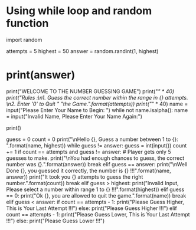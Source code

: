 # Using while loop and random function
import random

attempts = 5
highest = 50
answer = random.randint(1, highest)
# print(answer)

print("WELCOME TO THE NUMBER GUESSING GAME")
print("*" * 40)
print("Rules :\n1. Guess the correct number within the range in {} attempts. \n2. Enter '0' to Quit "
      "the Game.".format(attempts))
print("*" * 40)
name = input("Please Enter Your Name to Begin: ")
while not name.isalpha():
    name = input("Invalid Name, Please Enter Your Name Again:")

print()

guess = 0
count = 0
print("\nHello {}, Guess a number between 1 to {}: ".format(name, highest))
while guess != answer:
    guess = int(input())
    count += 1
    if count == attempts and guess != answer:  # Player gets only 5 guesses to make.
        print("\nYou had enough chances to guess, the correct number was {}.".format(answer))
        break
    elif guess == answer:
        print("\nWell Done {}, you guessed it correctly, the number is {} !!!".format(name, answer))
        print("It took you {} attempts to guess the right number.".format(count))
        break
    elif guess > highest:
        print("Invalid Input, Please select a number within range 1 to {} !!!".format(highest))
    elif guess == 0:
        print("Ok {}, you are allowed to quit the game.".format(name))
        break
    elif guess < answer:
        if count == attempts - 1:
            print("Please Guess Higher, This is Your Last Attempt !!!")
        else:
            print("Please Guess Higher !!!")
    elif count == attempts - 1:
        print("Please Guess Lower, This is Your Last Attempt !!!")
    else:
        print("Please Guess Lower !!!")



